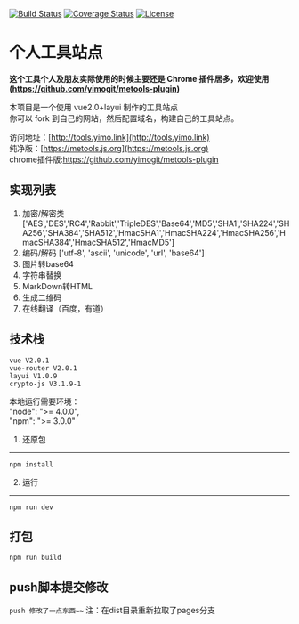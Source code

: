 [![Build Status](https://www.travis-ci.org/videostorm/travis-ci-test.svg?branch=master)](https://www.travis-ci.org/videostorm/travis-ci-test)
[![Coverage Status](https://coveralls.io/repos/github/videostorm/travis-ci-test/badge.svg?branch=master)](https://coveralls.io/github/videostorm/travis-ci-test?branch=master)
[![License](http://img.shields.io/:license-mit-blue.svg?style=flat)](http://doge.mit-license.org)

# 个人工具站点

**这个工具个人及朋友实际使用的时候主要还是 Chrome 插件居多，欢迎使用(https://github.com/yimogit/metools-plugin)**

本项目是一个使用 vue2.0+layui 制作的工具站点          
你可以 fork 到自己的网站，然后配置域名，构建自己的工具站点。     


访问地址：[http://tools.yimo.link](http://tools.yimo.link)       
纯净版：[https://metools.js.org](https://metools.js.org)        
chrome插件版:https://github.com/yimogit/metools-plugin 

实现列表
-----------------------
1. 加密/解密类 ['AES','DES','RC4','Rabbit','TripleDES','Base64','MD5','SHA1','SHA224','SHA256','SHA384','SHA512','HmacSHA1','HmacSHA224','HmacSHA256','HmacSHA384','HmacSHA512','HmacMD5']          
2. 编码/解码 ['utf-8', 'ascii', 'unicode', 'url', 'base64']     
3. 图片转base64
4. 字符串替换
5. MarkDown转HTML
6. 生成二维码
7. 在线翻译（百度，有道）

技术栈
--------------------       
    vue V2.0.1      
    vue-router V2.0.1       
    layui V1.0.9 
    crypto-js V3.1.9-1

本地运行需要环境：   
"node": ">= 4.0.0",         
"npm": ">= 3.0.0"

1. 还原包      
--------------------    
`npm install`       

2. 运行
--------------------
`npm run dev`

打包
--------------------
`npm run build`

push脚本提交修改
--------------------
`push 修改了一点东西~~`
注：在dist目录重新拉取了pages分支
